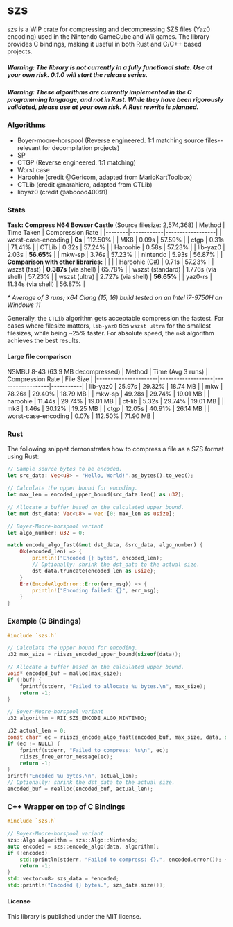 # szs
szs is a WIP crate for compressing and decompressing SZS files (Yaz0 encoding) used in the Nintendo GameCube and Wii games. The library provides C bindings, making it useful in both Rust and C/C++ based projects.

##### Warning: The library is not currently in a fully functional state. Use at your own risk. 0.1.0 will start the release series.
##### Warning: These algorithms are currently implemented in **the C programming language**, and not in Rust. While they have been rigorously validated, please use at your own risk. A Rust rewrite is planned.

### Algorithms
- Boyer-moore-horspool (Reverse engineered. 1:1 matching source files--relevant for decompilation projects)
- SP
- CTGP (Reverse engineered. 1:1 matching)
- Worst case
- Haroohie (credit @Gericom, adapted from MarioKartToolbox)
- CTLib (credit @narahiero, adapted from CTLib)
- libyaz0 (credit @aboood40091)

### Stats
**Task: Compress N64 Bowser Castle** (Source filesize: 2,574,368)
| Method | Time Taken | Compression Rate |
|--------|------------|------------------|
| worst-case-encoding | **0s** | 112.50% |
| MK8  | 0.09s | 57.59% |
| ctgp | 0.31s | 71.41% |
| CTLib | 0.32s | 57.24% |
| Haroohie | 0.58s | 57.23% |
| lib-yaz0 | 2.03s | **56.65%** |
| mkw-sp | 3.76s | 57.23% |
| nintendo | 5.93s | 56.87% |
| **Comparison with other libraries:** | | |
| Haroohie (C#) | 0.71s | 57.23% |
| wszst (fast) | **0.387s** (via shell) | 65.78% |
| wszst (standard) | 1.776s (via shell) | 57.23% |
| wszst (ultra) | 2.727s (via shell) | **56.65%** |
| yaz0-rs | 11.34s (via shell) | 56.87% |

*\* Average of 3 runs; x64 Clang (15, 16) build tested on an Intel i7-9750H on Windows 11*

Generally, the `CTLib` algorithm gets acceptable compression the fastest. For cases where filesize matters, `lib-yaz0` ties `wszst ultra` for the smallest filesizes, while being ~25% faster. For absolute speed, the `mk8` algorithm achieves the best results.

#### Large file comparison
NSMBU 8-43 (63.9 MB decompressed)
| Method               | Time (Avg 3 runs) | Compression Rate | File Size |
|----------------------|-------------------|------------------|-----------|
| lib-yaz0             |            25.97s |           29.32% |  18.74 MB |
| mkw                  |            78.26s |           29.40% |  18.79 MB |
| mkw-sp               |            49.28s |           29.74% |  19.01 MB |
| haroohie             |            11.44s |           29.74% |  19.01 MB |
| ct-lib               |             5.32s |           29.74% |  19.01 MB |
| mk8                  |             1.46s |           30.12% |  19.25 MB |
| ctgp                 |            12.05s |           40.91% |  26.14 MB |
| worst-case-encoding  |             0.07s |          112.50% |  71.90 MB |

### Rust
The following snippet demonstrates how to compress a file as a SZS format using Rust:

```rs
// Sample source bytes to be encoded.
let src_data: Vec<u8> = "Hello, World!".as_bytes().to_vec();

// Calculate the upper bound for encoding.
let max_len = encoded_upper_bound(src_data.len() as u32);

// Allocate a buffer based on the calculated upper bound.
let mut dst_data: Vec<u8> = vec![0; max_len as usize];

// Boyer-Moore-horspool variant
let algo_number: u32 = 0;

match encode_algo_fast(&mut dst_data, &src_data, algo_number) {
    Ok(encoded_len) => {
        println!("Encoded {} bytes", encoded_len);
        // Optionally: shrink the dst_data to the actual size.
        dst_data.truncate(encoded_len as usize);
    }
    Err(EncodeAlgoError::Error(err_msg)) => {
        println!("Encoding failed: {}", err_msg);
    }
}
```

### Example (C Bindings)
```c
#include `szs.h`

// Calculate the upper bound for encoding.
u32 max_size = riiszs_encoded_upper_bound(sizeof(data));

// Allocate a buffer based on the calculated upper bound.
void* encoded_buf = malloc(max_size);
if (!buf) {
	fprintf(stderr, "Failed to allocate %u bytes.\n", max_size);
	return -1;
}

// Boyer-Moore-horspool variant
u32 algorithm = RII_SZS_ENCODE_ALGO_NINTENDO;

u32 actual_len = 0;
const char* ec = riiszs_encode_algo_fast(encoded_buf, max_size, data, sizeof(data), &actual_len, algorithm);
if (ec != NULL) {
	fprintf(stderr, "Failed to compress: %s\n", ec);
	riiszs_free_error_message(ec);
	return -1;
}
printf("Encoded %u bytes.\n", actual_len);
// Optionally: shrink the dst_data to the actual size.
encoded_buf = realloc(encoded_buf, actual_len);
```

### C++ Wrapper on top of C Bindings
```cpp
#include `szs.h`

// Boyer-Moore-horspool variant
szs::Algo algorithm = szs::Algo::Nintendo;
auto encoded = szs::encode_algo(data, algorithm);
if (!encoded)
	std::println(stderr, "Failed to compress: {}.", encoded.error()); {
	return -1;
}
std::vector<u8> szs_data = *encoded;
std::println("Encoded {} bytes.", szs_data.size());
```

#### License
This library is published under the MIT license.
